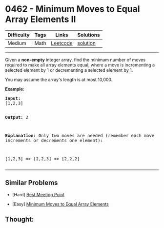 # 0462 - Minimum Moves to Equal Array Elements II

Difficulty  | Tags | Links | Solutions
----------- | ---- | ----- | -----
Medium | Math | [Leetcode](https://leetcode.com/problems/minimum-moves-to-equal-array-elements-ii) | [solution](https://leetcode.com/problems/minimum-moves-to-equal-array-elements-ii/solution/)


-----------

<p><p>Given a <b>non-empty</b> integer array, find the minimum number of moves required to make all array elements equal, where a move is incrementing a selected element by 1 or decrementing a selected element by 1.</p>

<p>You may assume the array's length is at most 10,000.</p>

<p><b>Example:</b>
<pre>
<b>Input:</b>
[1,2,3]

<b>Output:</b>
2

<b>Explanation:</b>
Only two moves are needed (remember each move increments or decrements one element):

[1,2,3]  =>  [2,2,3]  =>  [2,2,2]
</pre>
</p></p>

-----------


## Similar Problems

- [Hard] [Best Meeting Point](best-meeting-point)

- [Easy] [Minimum Moves to Equal Array Elements](minimum-moves-to-equal-array-elements)




## Thought:

